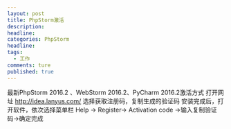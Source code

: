```yaml
---
layout: post  
title: PhpStorm激活
description:   
headline:     
categories: PhpStorm
headline:  
tags: 
  - 工作
comments: ture  
published: true  
---
```


最新PhpStorm 2016.2 、WebStorm 2016.2、PyCharm  2016.2激活方式
打开网址 http://idea.lanyus.com/ 选择获取注册码，复制生成的验证码
安装完成后，打开软件，依次选择菜单栏 Help -> Register-> Activation code ->输入复制验证码->确定完成
